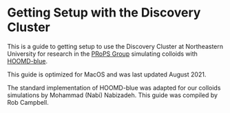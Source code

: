 # Getting Setup with the Discovery Cluster

This is a guide to getting setup to use the Discovery Cluster at Northeastern University for research in the [PRoPS Group] simulating colloids with [HOOMD-blue].

This guide is optimized for MacOS and was last updated August 2021.

The standard implementation of HOOMD-blue was adapted for our colloids simulations by Mohammad (Nabi) Nabizadeh. This guide was compiled by Rob Campbell.

[PRoPS Group]: https://web.northeastern.edu/complexfluids/
[HOOMD-blue]: http://glotzerlab.engin.umich.edu/hoomd-blue/
<br>

